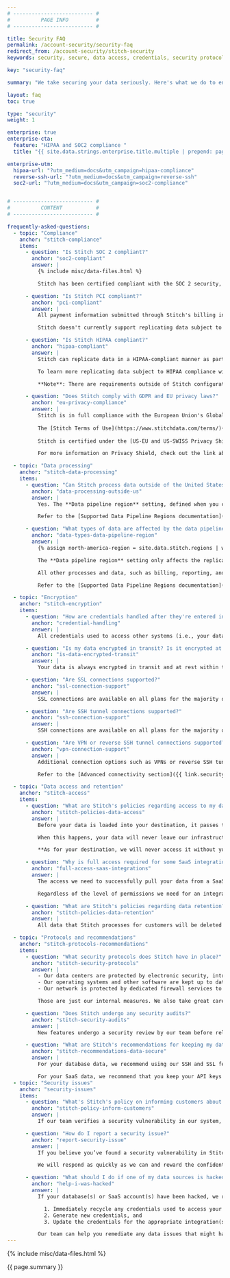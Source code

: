 ```yaml
---
# -------------------------- #
#          PAGE INFO         #
# -------------------------- #

title: Security FAQ
permalink: /account-security/security-faq
redirect_from: /account-security/stitch-security
keywords: security, secure, data access, credentials, security protocol, breach, encryption, encrypted, store data, retain data, vpn, ssl, hipaa, pci

key: "security-faq"

summary: "We take securing your data seriously. Here's what we do to ensure that your private data stays private and our recommended best practices for protecting your data."

layout: faq
toc: true

type: "security"
weight: 1

enterprise: true
enterprise-cta:
  feature: "HIPAA and SOC2 compliance "
  title: "{{ site.data.strings.enterprise.title.multiple | prepend: page.enterprise-cta.feature }}"

enterprise-utm:
  hipaa-url: "?utm_medium=docs&utm_campaign=hipaa-compliance"
  reverse-ssh-url: "?utm_medium=docs&utm_campaign=reverse-ssh"
  soc2-url: "?utm_medium=docs&utm_campaign=soc2-compliance"


# -------------------------- #
#          CONTENT           #
# -------------------------- #

frequently-asked-questions:
  - topic: "Compliance"
    anchor: "stitch-compliance"
    items:
      - question: "Is Stitch SOC 2 compliant?"
        anchor: "soc2-compliant"
        answer: |
          {% include misc/data-files.html %}

          Stitch has been certified compliant with the SOC 2 security, availability, and confidentiality principles by an independent auditor. The audit report can be requested by contacting [Stitch Sales]({{ site.sales | append: page.enterprise-utm.soc2-url }}).

      - question: "Is Stitch PCI compliant?"
        anchor: "pci-compliant"
        answer: |
          All payment information submitted through Stitch's billing interface to pay for your subscription is handled in a PCI-compliant manner.

          Stitch doesn't currently support replicating data subject to PCI. To log feedback about replicating data subject to PCI requirements, reach out to our [support team](mailto: {{ site.support }}).

      - question: "Is Stitch HIPAA compliant?"
        anchor: "hipaa-compliant"
        answer: |
          Stitch can replicate data in a HIPAA-compliant manner as part of an Enterprise plan.

          To learn more replicating data subject to HIPAA compliance with Stitch, refer to the [Operating Stitch in Compliance with HIPAA]({{ link.account.hipaa-compliance | prepend: site.baseurl }}) doc or contact the Stitch Sales team by using the [contact form on the Stitch website]({{ site.sales | append: page.enterprise-utm.url }}).

          **Note**: There are requirements outside of Stitch configuration that must be completed to ensure compliance. Reach out to [Stitch Sales]({{ site.sales | append: page.enterprise-utm.hipaa-url }}) before replicating any sensitive data.

      - question: "Does Stitch comply with GDPR and EU privacy laws?"
        anchor: "eu-privacy-compliance"
        answer: |
          Stitch is in full compliance with the European Union's Global Data Protection Regulation (GDPR).
          
          The [Stitch Terms of Use](https://www.stitchdata.com/terms/){:target="new"} includes a Data Processing Addendum (DPA) that enacts standard contractual clauses set forth by the European Commission to establish a legal basis for cross-border data transfers from the EU. The [Stitch Privacy Policy](https://www.stitchdata.com/privacy){:target="new"} also includes specific GDPR requirements.
          
          Stitch is certified under the [US-EU and US-SWISS Privacy Shield Programs](https://www.privacyshield.gov/participant?id=a2zt0000000GnxUAAS&status=Active){:target="new"}, meaning any EU or Swiss data transfer will be handled in accordance with the principles laid out in the Privacy Shield Framework.

          For more information on Privacy Shield, check out the link above or [this FAQ on the program](https://www.privacyshield.gov/Program-Overview){:target="new"}.

  - topic: "Data processing"
    anchor: "stitch-data-processing"
    items:
      - question: "Can Stitch process data outside of the United States?"
        anchor: "data-processing-outside-us"
        answer: |
          Yes. The **Data pipeline region** setting, defined when you create a Stitch account, controls the region where Stitch-hosted data centers process replicated data.

          Refer to the [Supported Data Pipeline Regions documentation]({{ link.security.supported-operating-regions | prepend: site.baseurl }}) for more info.

      - question: "What types of data are affected by the data pipeline region setting?"
        anchor: "data-types-data-pipeline-region"
        answer: |
          {% assign north-america-region = site.data.stitch.regions | where:"id","north-america" | first %}

          The **Data pipeline region** setting only affects the replication of data in your Stitch account, specifically extracting, preparing, and loading data into your destination.

          All other processes and data, such as billing, reporting, and other metadata, are not affected by your account's data pipeline region. Data and metadata related to these processes will be processed using Stitch's `{{ north-america-region.name }}` region.

          Refer to the [Supported Data Pipeline Regions documentation]({{ link.security.supported-operating-regions | prepend: site.baseurl }}) for more info.

  - topic: "Encryption"
    anchor: "stitch-encryption"
    items:
      - question: "How are credentials handled after they're entered into Stitch?"
        anchor: "credential-handling"
        answer: |
          All credentials used to access other systems (i.e., your database or a SaaS integration) are encrypted before we store them.

      - question: "Is my data encrypted in transit? Is it encrypted at rest?"
        anchor: "is-data-encrypted-transit"
        answer: |
          Your data is always encrypted in transit and at rest within the Stitch environment. We offer several ways to get data into Stitch using encryption. Refer to the [Data encryption guide]({{ link.security.encryption | prepend: site.baseurl }}) for more info.

      - question: "Are SSL connections supported?"
        anchor: "ssl-connection-support"
        answer: |
          SSL connections are available on all plans for the majority of integrations and destinations. Refer to the [Data encryption guide]({{ link.security.encryption | prepend: site.baseurl | append: "#ssl-connections" }}) for more info. 

      - question: "Are SSH tunnel connections supported?"
        anchor: "ssh-connection-support"
        answer: |
          SSH connections are available on all plans for the majority of database integrations and some destinations. Refer to the [Data encryption guide]({{ link.security.encryption | prepend: site.baseurl | append: "#ssh-tunnel-connections" }}) for more info.

      - question: "Are VPN or reverse SSH tunnel connections supported?"
        anchor: "vpn-connection-support"
        answer: |
          Additional connection options such as VPNs or reverse SSH tunnels may be implemented as part of an Enterprise plan. Contact [Stitch Sales]({{ site.sales | append: page.enterprise-utm.reverse-ssh-url }}) for more info.

          Refer to the [Advanced connectivity section]({{ link.security.encryption | prepend: site.baseurl | append: "#advanced-connectivity" }}) in the Data encryption guide for more info.

  - topic: "Data access and retention"
    anchor: "stitch-access"
    items:
      - question: "What are Stitch's policies regarding access to my data?"
        anchor: "stitch-policies-data-access"
        answer: |
          Before your data is loaded into your destination, it passes through Stitch's secure infrastructure. This is a closed network protected by multi-factor authentication and accessible only to qualified members of our engineering team. On rare occasions, our engineers may need to read or move the data while it is in our infrastructure to debug or resolve an operational issue.

          When this happens, your data will never leave our infrastructure. All members of our team - not just our engineers - have signed non-disclosure agreements. We're committed to ensuring your data remains private.

          **As for your destination, we will never access it without your explicit permission.** We’ll ask every time it’s required to troubleshoot an issue and we’ll be sure to notify you when we’re doing it. No one likes surprises, least of all when it comes to their private data.

      - question: "Why is full access required for some SaaS integrations?"
        anchor: "full-access-saas-integrations"
        answer: |
          The access we need to successfully pull your data from a SaaS integration depends entirely on the vendor's API and permission structure. In some cases, we only need read-only access to pull all the data required - in others, we need what amounts to full access.

          Regardless of the level of permissions we need for an integration, we will only ever read your data.

      - question: "What are Stitch's policies regarding data retention?"
        anchor: "stitch-policies-data-retention"
        answer: |
          All data that Stitch processes for customers will be deleted from our systems within 30 days.    

  - topic: "Protocols and recommendations"
    anchor: "stitch-protocols-recommendations"
    items:
      - question: "What security protocols does Stitch have in place?"
        anchor: "stitch-security-protocols"
        answer: |
          - Our data centers are protected by electronic security, intrusion detection systems, and a 24/7/365 human staff. 
          - Our operating systems and other software are kept up to date with the latest security patches. 
          - Our network is protected by dedicated firewall services to prevent unauthorized access, and our systems regularly undergo automated vulnerability scans.

          Those are just our internal measures. We also take great care to ensure your data is secure as it makes its way through Stitch and into your data warehouse.

      - question: "Does Stitch undergo any security audits?"
        anchor: "stitch-security-audits"
        answer: |
          New features undergo a security review by our team before release. In addition, security professionals conduct regular audits and penetration tests on our existing systems.

      - question: "What are Stitch's recommendations for keeping my data secure?"
        anchor: "stitch-recommendations-data-secure"
        answer: |
          For your database data, we recommend using our SSH and SSL features to ensure your data stays secure and encrypted in transit. Additionally, we encourage you to require strong passwords for database users.

          For your SaaS data, we recommend that you keep your API keys private and don’t share your login credentials - for Stitch or any other service - with anyone.
  - topic: "Security issues"
    anchor: "security-issues"
    items:
      - question: "What's Stitch's policy on informing customers about security breaches?"
        anchor: "stitch-policy-inform-customers"
        answer: |
          If our team verifies a security vulnerability in our system, our first priority is to prevent its exploitation. After it’s contained, we do a thorough analysis to determine the scope of impact and notify affected users within 24 hours.

      - question: "How do I report a security issue?"
        anchor: "report-security-issue"
        answer: |
          If you believe you’ve found a security vulnerability in Stitch, we encourage you to let us know right away by emailing [security@stitchdata.com](mailto: security@stitchdata.com). We request that you do not publicly disclose the issue until we have a chance to address it. We won’t pursue legal action as long as you make a good-faith effort to avoid privacy violations and destructive exploitation of the vulnerability.

          We will respond as quickly as we can and reward the confidential and non-destructive disclosure of any design or implementation issue that could be used to compromise the confidentiality or integrity of our users' data (such as bypassing our login process, injecting code into another user's session, or acting on another user's behalf) with some swag. Other issues may be rewarded at our discretion.

      - question: "What should I do if one of my data sources is hacked?"
        anchor: "help-i-was-hacked"
        answer: |
          If your database(s) or SaaS account(s) have been hacked, we recommend that you:

            1. Immediately recycle any credentials used to access your system or service,
            2. Generate new credentials, and
            3. Update the credentials for the appropriate integration(s) in Stitch.

          Our team can help you remediate any data issues that might have occurred as a result of the breach.
---
```

{% include misc/data-files.html %}

{{ page.summary }}
